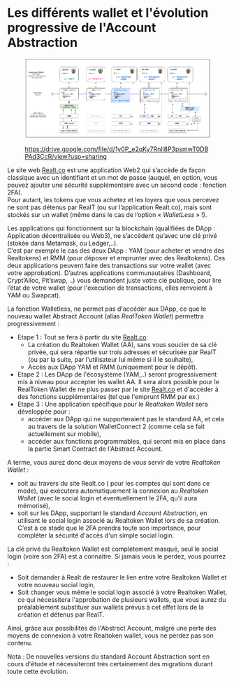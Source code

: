 # Les différents wallet et l'évolution progressive de l'Account Abstraction

<figure><img src="../../.gitbook/assets/image (275).png" alt=""><figcaption><p><a href="https://drive.google.com/file/d/1y0P_e2qKy7Rnll8P3psmwT0DBPAd3CcR/view?usp=sharing">https://drive.google.com/file/d/1y0P_e2qKy7Rnll8P3psmwT0DBPAd3CcR/view?usp=sharing</a></p></figcaption></figure>

Le site web [Realt.co](https://realt.co/) est une application Web2 qui s’accède de façon classique avec un identifiant et un mot de passe (auquel, en option, vous pouvez ajouter une sécurité supplémentaire avec un second code : fonction 2FA).\
Pour autant, les tokens que vous achetez et les loyers que vous percevez ne sont pas détenus par RealT (ou sur l’application Realt.co), mais sont stockés sur un wallet (même dans le cas de l’option « _WalletLess_ » !).

Les applications qui fonctionnent sur la blockchain (qualifiées de DApp : Application décentralisée ou Web3), ne s’accèdent qu’avec une clé privé (stokée dans Metamask, ou Ledger,..).\
C’est par exemple le cas des deux DApp : YAM (pour acheter et vendre des Realtokens) et RMM (pour déposer et emprunter avec des Realtokens). Ces deux applications peuvent faire des transactions sur votre wallet (avec votre approbation). D’autres applications communautaires (Dashboard, Crypt’Alloc, Pit’swap, ..) vous demandent juste votre clé publique, pour lire l’état de votre wallet (pour l'execution de  transactions, elles renvoient à YAM ou Swapcat).

La fonction Walletless, ne permet pas d'accéder aux DApp, ce que le nouveau wallet Abstract Account (alias _RealToken Wallet_) permettra progressivement :&#x20;

* Etape 1 : Tout se fera à partir du site [Realt.co](https://realt.co/).&#x20;
  * La création du Realtoken Wallet (AA), sans vous soucier de sa clé privée, qui sera répartie sur trois adresses et sécurisée par RealT (ou par la suite, par l'utilisateur lui même si il le souhaite),
  * Accès aux DApp YAM et RMM (uniquement pour le dépôt).
* Etape 2 : Les DApp de l'écosystème (YAM,..) seront progressivement mis à niveau pour accepter les wallet AA. Il sera alors possible pour le RealToken Wallet de ne plus passer par le site [Realt.co](https://realt.co/) et d'accéder à des fonctions supplémentaires (tel que l'emprunt RMM par ex.)
* Etape 3 : Une application spécifique pour le _Realtoken Wallet_  sera développée pour :&#x20;
  * accéder aux DApp qui ne supporteraient pas le standard AA, et cela au travers de la solution WalletConnect 2 (comme cela se fait actuellement sur mobile),
  * accéder aux fonctions programmables, qui seront mis en place dans la partie Smart Contract de l'Abstract Account.

A terme, vous aurez donc deux moyens de vous servir de votre _Realtoken Wallet_ :&#x20;

* soit au travers du site Realt.co ( pour les comptes qui sont dans ce mode), qui exécutera automatiquement la connexion au _Realtoken Wallet_ (avec le social login et éventuellement le 2FA, qu'il aura mémorisé),
* soit sur les DApp, supportant le standard _Account Abstraction_, en utilisant le social login associé au Realtoken Wallet lors de sa création. C'est à ce stade que le 2FA prendra toute son importance, pour compléter la sécurité d'accès d'un simple social login.

La clé privé du Realtoken Wallet est complètement masqué, seul le social login (voire son 2FA) est a connaitre. Si jamais vous le perdez, vous pourrez :&#x20;

* Soit demander à Realt de restaurer le lien entre votre Realtoken Wallet et votre nouveau social login,
* Soit changer vous même le social login associé à votre Realtoken Wallet, ce qui nécessitera l'approbation de plusieurs wallets, que vous aurez du préalablement substituer aux wallets prévus à cet effet lors de la création et détenus par RealT.

Ainsi, grâce aux possibilités de l'Abstract Account, malgré une perte des moyens de connexion à votre Realtoken wallet, vous ne perdez pas son contenu.



Nota : De nouvelles versions du standard Account Abstraction sont en cours d'étude et nécessiteront très certainement des migrations durant toute cette évolution.

